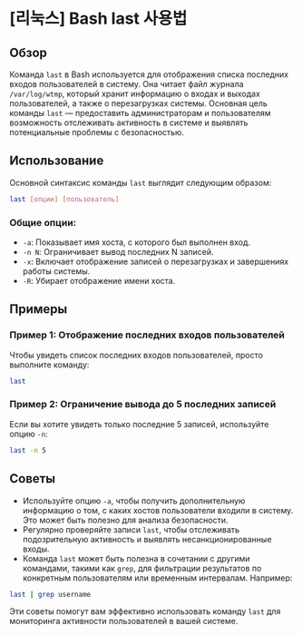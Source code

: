 # [리눅스] Bash last 사용법

## Обзор
Команда `last` в Bash используется для отображения списка последних входов пользователей в систему. Она читает файл журнала `/var/log/wtmp`, который хранит информацию о входах и выходах пользователей, а также о перезагрузках системы. Основная цель команды `last` — предоставить администраторам и пользователям возможность отслеживать активность в системе и выявлять потенциальные проблемы с безопасностью.

## Использование
Основной синтаксис команды `last` выглядит следующим образом:

```bash
last [опции] [пользователь]
```

### Общие опции:
- `-a`: Показывает имя хоста, с которого был выполнен вход.
- `-n N`: Ограничивает вывод последних N записей.
- `-x`: Включает отображение записей о перезагрузках и завершениях работы системы.
- `-R`: Убирает отображение имени хоста.

## Примеры
### Пример 1: Отображение последних входов пользователей
Чтобы увидеть список последних входов пользователей, просто выполните команду:

```bash
last
```

### Пример 2: Ограничение вывода до 5 последних записей
Если вы хотите увидеть только последние 5 записей, используйте опцию `-n`:

```bash
last -n 5
```

## Советы
- Используйте опцию `-a`, чтобы получить дополнительную информацию о том, с каких хостов пользователи входили в систему. Это может быть полезно для анализа безопасности.
- Регулярно проверяйте записи `last`, чтобы отслеживать подозрительную активность и выявлять несанкционированные входы.
- Команда `last` может быть полезна в сочетании с другими командами, такими как `grep`, для фильтрации результатов по конкретным пользователям или временным интервалам. Например:

```bash
last | grep username
```

Эти советы помогут вам эффективно использовать команду `last` для мониторинга активности пользователей в вашей системе.